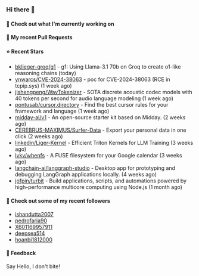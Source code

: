 ### Hi there 👋

#### 👷 Check out what I'm currently working on

#### 🔨 My recent Pull Requests


#### ⭐ Recent Stars

- [bklieger-groq/g1](https://github.com/bklieger-groq/g1) - g1: Using Llama-3.1 70b on Groq to create o1-like reasoning chains (today)
- [ynwarcs/CVE-2024-38063](https://github.com/ynwarcs/CVE-2024-38063) - poc for CVE-2024-38063 (RCE in tcpip.sys) (1 week ago)
- [jishengpeng/WavTokenizer](https://github.com/jishengpeng/WavTokenizer) - SOTA discrete acoustic codec models with 40 tokens per second for audio language modeling  (1 week ago)
- [pontusab/cursor.directory](https://github.com/pontusab/cursor.directory) - Find the best cursor rules for your framework and language (1 week ago)
- [midday-ai/v1](https://github.com/midday-ai/v1) - An open-source starter kit based on Midday. (2 weeks ago)
- [CEREBRUS-MAXIMUS/Surfer-Data](https://github.com/CEREBRUS-MAXIMUS/Surfer-Data) - Export your personal data in one click (2 weeks ago)
- [linkedin/Liger-Kernel](https://github.com/linkedin/Liger-Kernel) - Efficient Triton Kernels for LLM Training (3 weeks ago)
- [lvkv/whenfs](https://github.com/lvkv/whenfs) - A FUSE filesystem for your Google calendar (3 weeks ago)
- [langchain-ai/langgraph-studio](https://github.com/langchain-ai/langgraph-studio) - Desktop app for prototyping and debugging LangGraph applications locally. (4 weeks ago)
- [jofpin/turbit](https://github.com/jofpin/turbit) - Build applications, scripts, and automations powered by high-performance multicore computing using Node.js (1 month ago)

#### 👯 Check out some of my recent followers

- [ishandutta2007](https://github.com/ishandutta2007)
- [pedrofaria90](https://github.com/pedrofaria90)
- [X601169957911](https://github.com/X601169957911)
- [deepsea514](https://github.com/deepsea514)
- [hoanbi1812000](https://github.com/hoanbi1812000)

#### 💬 Feedback

Say Hello, I don't bite!